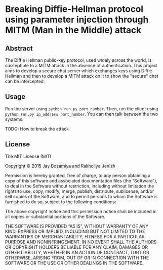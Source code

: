 Breaking Diffie-Hellman protocol using parameter injection through MITM (Man in the Middle) attack
==================================================================================================

Abstract
--------

The Diffie Hellman public-key protocol, used widely across the world, is susceptible to a 
MITM attack in the absence of authentication. This project aims to develop a secure chat server 
which exchanges keys using Diffie-Hellman and then to develop a MITM attack on it to show  the 
"secure" chat can be intercepted.

Usage
-----

Run the server using `python run.py port_number`. Then, run the client using `python run.py ip_address port_number`. You can then talk between the two systems.

TODO: How to break the attack

License
-------

The MIT License (MIT)

Copyright © 2015 Jay Bosamiya and Rakholiya Jenish

Permission is hereby granted, free of charge, to any person obtaining a copy of this software and associated documentation files (the “Software”), to deal in the Software without restriction, including without limitation the rights to use, copy, modify, merge, publish, distribute, sublicense, and/or sell copies of the Software, and to permit persons to whom the Software is furnished to do so, subject to the following conditions:

The above copyright notice and this permission notice shall be included in all copies or substantial portions of the Software.

THE SOFTWARE IS PROVIDED “AS IS”, WITHOUT WARRANTY OF ANY KIND, EXPRESS OR IMPLIED, INCLUDING BUT NOT LIMITED TO THE WARRANTIES OF MERCHANTABILITY, FITNESS FOR A PARTICULAR PURPOSE AND NONINFRINGEMENT. IN NO EVENT SHALL THE AUTHORS OR COPYRIGHT HOLDERS BE LIABLE FOR ANY CLAIM, DAMAGES OR OTHER LIABILITY, WHETHER IN AN ACTION OF CONTRACT, TORT OR OTHERWISE, ARISING FROM, OUT OF OR IN CONNECTION WITH THE SOFTWARE OR THE USE OR OTHER DEALINGS IN THE SOFTWARE.


